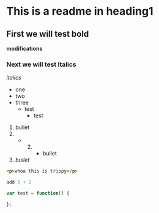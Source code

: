 # This is a readme in heading1
## First we will test bold

**modifications**

### Next we will test Italics
_italics_

* one
* two
* three
    * test
        * test

1. bullet
2. * 2. * bullet
3. _bullet_

```html
<p>whoa this is trippy</p>
```

```python
add 5 + 2
```

```js
var test = function() {

};
```
